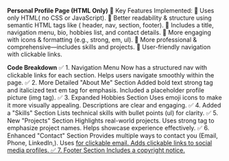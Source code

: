 **Personal Profile Page (HTML Only)**
📌 Key Features Implemented:
🔹 Uses only HTML( no CSS or JavaScript).
🔹 Better readability & structure using semantic HTML tags like ( header, nav, section, footer).
🔹 Includes a title, navigation menu, bio, hobbies list, and contact details.
🔹 More engaging with icons & formatting (e.g., strong, em, ul).
🔹 More professional & comprehensive—includes skills and projects.
🔹 User-friendly navigation with clickable links.

**Code Breakdown**
✅ 1. Navigation Menu
Now has a structured nav with clickable links for each section.
Helps users navigate smoothly within the page.
✅ 2. More Detailed "About Me" Section
Added bold text strong tag and italicized text em tag for emphasis.
Included a placeholder profile picture (img tag).
✅ 3. Expanded Hobbies Section
Uses emoji icons to make it more visually appealing.
Descriptions are clear and engaging.
✅ 4. Added a "Skills" Section
Lists technical skills with bullet points (ul) for clarity.
✅ 5. New "Projects" Section
Highlights real-world projects.
Uses strong tag to emphasize project names.
Helps showcase experience effectively.
✅ 6. Enhanced "Contact" Section
Provides multiple ways to contact you (Email, Phone, LinkedIn,).
Uses <a href="mailto:..."> for clickable email.
Adds clickable links to social media profiles.
✅ 7. Footer Section
Includes a copyright notice.
